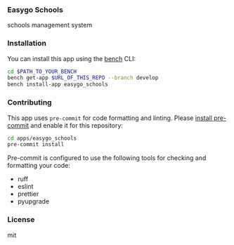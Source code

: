 ### Easygo Schools

schools management system

### Installation

You can install this app using the [bench](https://github.com/frappe/bench) CLI:

```bash
cd $PATH_TO_YOUR_BENCH
bench get-app $URL_OF_THIS_REPO --branch develop
bench install-app easygo_schools
```

### Contributing

This app uses `pre-commit` for code formatting and linting. Please [install pre-commit](https://pre-commit.com/#installation) and enable it for this repository:

```bash
cd apps/easygo_schools
pre-commit install
```

Pre-commit is configured to use the following tools for checking and formatting your code:

- ruff
- eslint
- prettier
- pyupgrade

### License

mit
